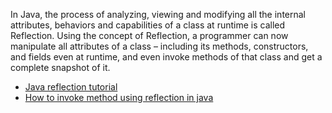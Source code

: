 In Java, the process of analyzing, viewing and modifying all the internal attributes, behaviors and capabilities of a class at runtime is called Reflection. Using the concept of Reflection, a programmer can now manipulate all attributes of a class – including its methods, constructors, and fields even at runtime, and even invoke methods of that class and get a complete snapshot of it.
-  [Java reflection tutorial](https://www.java2blog.com/java-reflection-tutorial/)
-  [How to invoke method using reflection in java](https://www.java2blog.com/invoke-method-reflection-java/)


